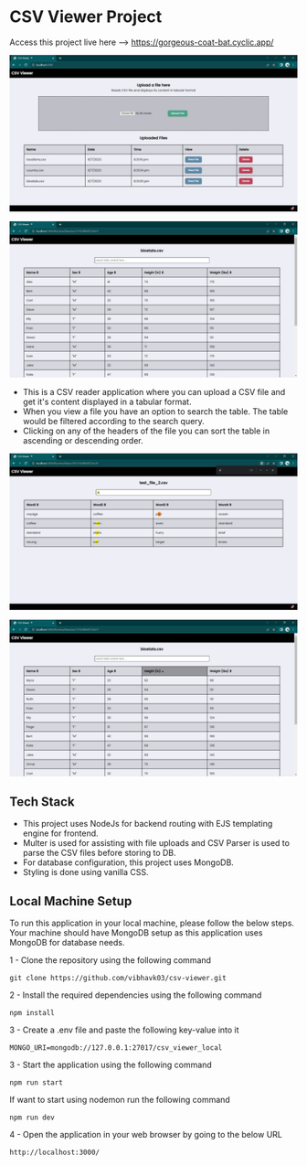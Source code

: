 # CSV Viewer Project

Access this project live here --> https://gorgeous-coat-bat.cyclic.app/

![](assets/screenshots/home_page.JPG)

![](assets/screenshots/file_view.JPG)

- This is a CSV reader application where you can upload a CSV file and get it's content displayed in a tabular format.<br>
- When you view a file you have an option to search the table. The table would be filtered according to the search query.<br>
- Clicking on any of the headers of the file you can sort the table in ascending or descending order.<br>

![](assets/screenshots/file_search.JPG)

![](assets/screenshots/file_sort.JPG)

## Tech Stack

- This project uses NodeJs for backend routing with EJS templating engine for frontend.<br>
- Multer is used for assisting with file uploads and CSV Parser is used to parse the CSV files before storing to DB.<br>
- For database configuration, this project uses MongoDB.<br>
- Styling is done using vanilla CSS.<br>

## Local Machine Setup

To run this application in your local machine, please follow the below steps. Your machine should have MongoDB setup as this application uses MongoDB for database needs.

1 - Clone the repository using the following command

```
git clone https://github.com/vibhavk03/csv-viewer.git
```

2 - Install the required dependencies using the following command

```
npm install
```

3 - Create a .env file and paste the following key-value into it

```
MONGO_URI=mongodb://127.0.0.1:27017/csv_viewer_local
```

3 - Start the application using the following command

```
npm run start
```

If want to start using nodemon run the following command

```
npm run dev
```

4 - Open the application in your web browser by going to the below URL

```
http://localhost:3000/
```
